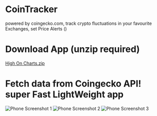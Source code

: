 # CoinTracker
powered by coingecko.com, track crypto fluctuations in your favourite Exchanges, set Price Alerts ()
# Download App (unzip required)
[High On Charts.zip](https://github.com/Praveen-Eth/CoinTracker/files/10891810/High.On.Charts.zip)

# Fetch data from Coingecko API! super Fast LightWeight app
![Phone Screenshot 1](https://user-images.githubusercontent.com/120575133/222438602-14e5f880-9e2d-4d98-83d0-3186a58fcc5f.jpg)
![Phone Screenshot 2](https://user-images.githubusercontent.com/120575133/222438629-7c0906e8-d597-420e-8fe8-9bd0790e708c.jpg)
![Phone Screenshot 3](https://user-images.githubusercontent.com/120575133/222438649-63463cb2-708f-4b24-bad7-844e8136e894.jpg)

